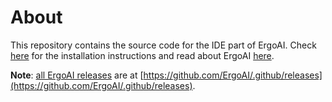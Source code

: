 # About #
This repository contains the source code for the IDE part of ErgoAI. Check [here](https://github.com/ErgoAI/.github/blob/main/profile/README.md#installation) for the installation instructions and read about ErgoAI [here](https://github.com/ErgoAI/.github/blob/main/profile/README.md).

**Note**: <u>all ErgoAI releases</u> are at
[https://github.com/ErgoAI/.github/releases](https://github.com/ErgoAI/.github/releases).
